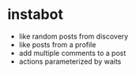 # instabot

* like random posts from discovery
* like posts from a profile
* add multiple comments to a post 
* actions parameterized by waits
